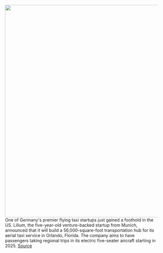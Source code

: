 <img src='https://cdn.vox-cdn.com/thumbor/NLpSlwKrjKh10CjhSnS1i-H2RQQ=/0x0:3508x2480/1200x800/filters:focal(1474x960:2034x1520)/cdn.vox-cdn.com/uploads/chorus_image/image/67771056/Lilium_eVTOL_R001_screen.0.jpg' width='700px' /><br/>
One of Germany's premier flying taxi startups just gained a foothold in the US. Lilium, the five-year-old venture-backed startup from Munich, announced that it will build a 56,000-square-foot transportation hub for its aerial taxi service in Orlando, Florida. The company aims to have passengers taking regional trips in its electric five-seater aircraft starting in 2025.
<a href='https://www.theverge.com/2020/11/11/21558670/lilium-jet-flying-taxi-orlando-vertiport-hub-evtol'> Source <a/>